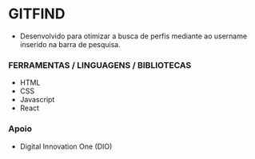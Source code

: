 # GITFIND

 - Desenvolvido para otimizar a busca de perfis mediante ao username inserido na barra de pesquisa.



### FERRAMENTAS / LINGUAGENS / BIBLIOTECAS

 - HTML
 - CSS
 - Javascript
 - React

### Apoio

- Digital Innovation One (DIO)


  
